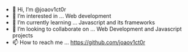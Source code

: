 - 👋 Hi, I’m @joaov1ct0r
- 👀 I’m interested in ... Web development 
- 🌱 I’m currently learning ... Javascript and its frameworks
- 💞️ I’m looking to collaborate on ... Web Development and Javascript projects
- 📫 How to reach me ... https://github.com/joaov1ct0r

<!---
joaov1ct0r/joaov1ct0r is a ✨ special ✨ repository because its `README.md` (this file) appears on your GitHub profile.
You can click the Preview link to take a look at your changes.
--->
